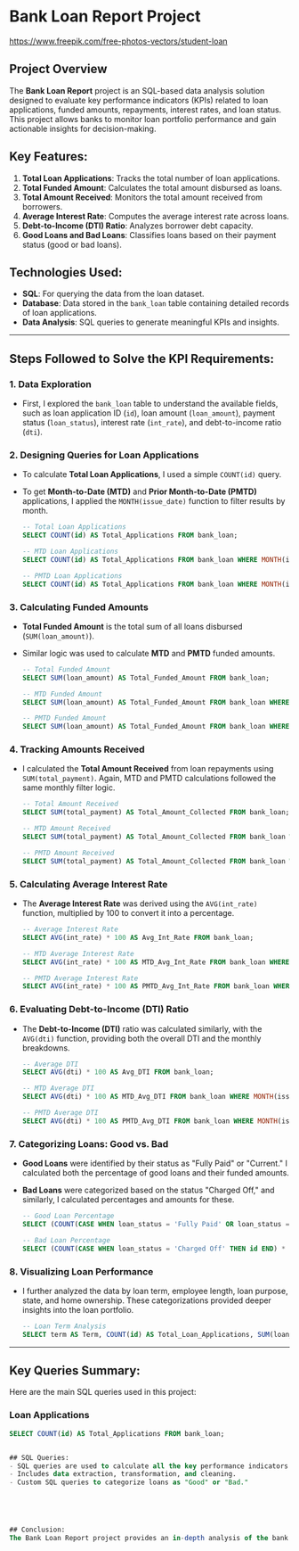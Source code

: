 # Bank Loan Report Project
https://www.freepik.com/free-photos-vectors/student-loan

## Project Overview
The **Bank Loan Report** project is an SQL-based data analysis solution designed to evaluate key performance indicators (KPIs) related to loan applications, funded amounts, repayments, interest rates, and loan status. This project allows banks to monitor loan portfolio performance and gain actionable insights for decision-making.

## Key Features:
1. **Total Loan Applications**: Tracks the total number of loan applications.
2. **Total Funded Amount**: Calculates the total amount disbursed as loans.
3. **Total Amount Received**: Monitors the total amount received from borrowers.
4. **Average Interest Rate**: Computes the average interest rate across loans.
5. **Debt-to-Income (DTI) Ratio**: Analyzes borrower debt capacity.
6. **Good Loans and Bad Loans**: Classifies loans based on their payment status (good or bad loans).

## Technologies Used:
- **SQL**: For querying the data from the loan dataset.
- **Database**: Data stored in the `bank_loan` table containing detailed records of loan applications.
- **Data Analysis**: SQL queries to generate meaningful KPIs and insights.

---

## Steps Followed to Solve the KPI Requirements:

### 1. Data Exploration
- First, I explored the `bank_loan` table to understand the available fields, such as loan application ID (`id`), loan amount (`loan_amount`), payment status (`loan_status`), interest rate (`int_rate`), and debt-to-income ratio (`dti`).

### 2. Designing Queries for Loan Applications
- To calculate **Total Loan Applications**, I used a simple `COUNT(id)` query.
- To get **Month-to-Date (MTD)** and **Prior Month-to-Date (PMTD)** applications, I applied the `MONTH(issue_date)` function to filter results by month.

    ```sql
    -- Total Loan Applications
    SELECT COUNT(id) AS Total_Applications FROM bank_loan;
    
    -- MTD Loan Applications
    SELECT COUNT(id) AS Total_Applications FROM bank_loan WHERE MONTH(issue_date) = 12;

    -- PMTD Loan Applications
    SELECT COUNT(id) AS Total_Applications FROM bank_loan WHERE MONTH(issue_date) = 11;
    ```

### 3. Calculating Funded Amounts
- **Total Funded Amount** is the total sum of all loans disbursed (`SUM(loan_amount)`).
- Similar logic was used to calculate **MTD** and **PMTD** funded amounts.

    ```sql
    -- Total Funded Amount
    SELECT SUM(loan_amount) AS Total_Funded_Amount FROM bank_loan;

    -- MTD Funded Amount
    SELECT SUM(loan_amount) AS Total_Funded_Amount FROM bank_loan WHERE MONTH(issue_date) = 12;

    -- PMTD Funded Amount
    SELECT SUM(loan_amount) AS Total_Funded_Amount FROM bank_loan WHERE MONTH(issue_date) = 11;
    ```

### 4. Tracking Amounts Received
- I calculated the **Total Amount Received** from loan repayments using `SUM(total_payment)`. Again, MTD and PMTD calculations followed the same monthly filter logic.

    ```sql
    -- Total Amount Received
    SELECT SUM(total_payment) AS Total_Amount_Collected FROM bank_loan;

    -- MTD Amount Received
    SELECT SUM(total_payment) AS Total_Amount_Collected FROM bank_loan WHERE MONTH(issue_date) = 12;

    -- PMTD Amount Received
    SELECT SUM(total_payment) AS Total_Amount_Collected FROM bank_loan WHERE MONTH(issue_date) = 11;
    ```

### 5. Calculating Average Interest Rate
- The **Average Interest Rate** was derived using the `AVG(int_rate)` function, multiplied by 100 to convert it into a percentage.

    ```sql
    -- Average Interest Rate
    SELECT AVG(int_rate) * 100 AS Avg_Int_Rate FROM bank_loan;

    -- MTD Average Interest Rate
    SELECT AVG(int_rate) * 100 AS MTD_Avg_Int_Rate FROM bank_loan WHERE MONTH(issue_date) = 12;

    -- PMTD Average Interest Rate
    SELECT AVG(int_rate) * 100 AS PMTD_Avg_Int_Rate FROM bank_loan WHERE MONTH(issue_date) = 11;
    ```

### 6. Evaluating Debt-to-Income (DTI) Ratio
- The **Debt-to-Income (DTI)** ratio was calculated similarly, with the `AVG(dti)` function, providing both the overall DTI and the monthly breakdowns.

    ```sql
    -- Average DTI
    SELECT AVG(dti) * 100 AS Avg_DTI FROM bank_loan;

    -- MTD Average DTI
    SELECT AVG(dti) * 100 AS MTD_Avg_DTI FROM bank_loan WHERE MONTH(issue_date) = 12;

    -- PMTD Average DTI
    SELECT AVG(dti) * 100 AS PMTD_Avg_DTI FROM bank_loan WHERE MONTH(issue_date) = 11;
    ```

### 7. Categorizing Loans: Good vs. Bad
- **Good Loans** were identified by their status as "Fully Paid" or "Current." I calculated both the percentage of good loans and their funded amounts.
- **Bad Loans** were categorized based on the status "Charged Off," and similarly, I calculated percentages and amounts for these.

    ```sql
    -- Good Loan Percentage
    SELECT (COUNT(CASE WHEN loan_status = 'Fully Paid' OR loan_status = 'Current' THEN id END) * 100.0) / COUNT(id) AS Good_Loan_Percentage FROM bank_loan;

    -- Bad Loan Percentage
    SELECT (COUNT(CASE WHEN loan_status = 'Charged Off' THEN id END) * 100.0) / COUNT(id) AS Bad_Loan_Percentage FROM bank_loan;
    ```

### 8. Visualizing Loan Performance
- I further analyzed the data by loan term, employee length, loan purpose, state, and home ownership. These categorizations provided deeper insights into the loan portfolio.

    ```sql
    -- Loan Term Analysis
    SELECT term AS Term, COUNT(id) AS Total_Loan_Applications, SUM(loan_amount) AS Total_Funded_Amount FROM bank_loan GROUP BY term ORDER BY term;
    ```

---

## Key Queries Summary:
Here are the main SQL queries used in this project:

### Loan Applications
```sql
SELECT COUNT(id) AS Total_Applications FROM bank_loan;


## SQL Queries:
- SQL queries are used to calculate all the key performance indicators (KPIs) mentioned above.
- Includes data extraction, transformation, and cleaning.
- Custom SQL queries to categorize loans as "Good" or "Bad."





## Conclusion:
The Bank Loan Report project provides an in-depth analysis of the bank's lending operations through key metrics and detailed visualizations. By tracking trends and categorizing loans as "Good" or "Bad," this project enables data-driven decision-making. It also highlights critical aspects such as loan terms, borrower employment length, and regional differences. The analysis and visualizations offer a clear understanding of the portfolio's performance, supporting strategic adjustments to improve lending practices.




